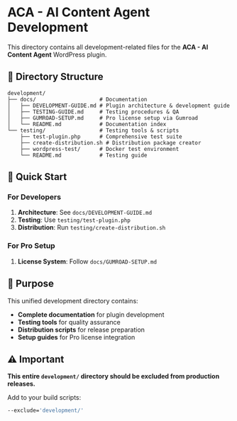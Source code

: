 # ACA - AI Content Agent Development

This directory contains all development-related files for the **ACA - AI Content Agent** WordPress plugin.

## 📁 Directory Structure

```
development/
├── docs/                    # Documentation
│   ├── DEVELOPMENT-GUIDE.md # Plugin architecture & development guide
│   ├── TESTING-GUIDE.md     # Testing procedures & QA
│   ├── GUMROAD-SETUP.md     # Pro license setup via Gumroad
│   └── README.md            # Documentation index
└── testing/                 # Testing tools & scripts
    ├── test-plugin.php      # Comprehensive test suite
    ├── create-distribution.sh # Distribution package creator
    ├── wordpress-test/      # Docker test environment
    └── README.md            # Testing guide
```

## 🚀 Quick Start

### For Developers
1. **Architecture**: See `docs/DEVELOPMENT-GUIDE.md`
2. **Testing**: Use `testing/test-plugin.php`
3. **Distribution**: Run `testing/create-distribution.sh`

### For Pro Setup
1. **License System**: Follow `docs/GUMROAD-SETUP.md`

## 🎯 Purpose

This unified development directory contains:
- **Complete documentation** for plugin development
- **Testing tools** for quality assurance
- **Distribution scripts** for release preparation
- **Setup guides** for Pro license integration

## ⚠️ Important

**This entire `development/` directory should be excluded from production releases.**

Add to your build scripts:
```bash
--exclude='development/'
```